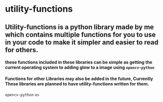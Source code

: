 # utility-functions

## Utility-functions is a python library made by me which contains multiple functions for you to use in your code to make it simpler and easier to read for others. 

#### these functions included in these libraries can be simple as getting the current operating system to adding glow to a image using `opencv-python`

#### Functions for other Libraries may also be added in the future, Currently These libraries are planned to have utility-functions written for them.

`opencv-python` 
`os`

